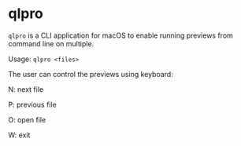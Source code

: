 # qlpro

`qlpro` is a CLI application for macOS to enable running previews from command line on multiple.

Usage: `qlpro <files>`

The user can control the previews using keyboard:

N: next file

P: previous file

O: open file

W: exit





